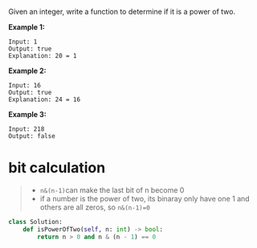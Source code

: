 Given an integer, write a function to determine if it is a power of two.

**Example 1:**
```
Input: 1
Output: true 
Explanation: 20 = 1
```
**Example 2:**
```
Input: 16
Output: true
Explanation: 24 = 16
```
**Example 3:**
```
Input: 218
Output: false
```
# bit calculation
>* ```n&(n-1)```can make the last bit of n become 0
>* if a number is the power of two, its binaray only have one 1 and others are all zeros, so ```n&(n-1)=0```
```python
class Solution:
    def isPowerOfTwo(self, n: int) -> bool:
        return n > 0 and n & (n - 1) == 0  
```